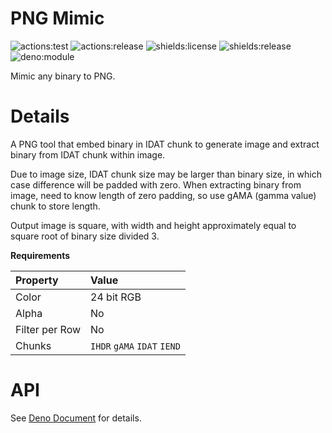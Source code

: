 # **PNG Mimic**
![actions:test](https://github.com/dojyorin/png_mimic/actions/workflows/test.yaml/badge.svg)
![actions:release](https://github.com/dojyorin/png_mimic/actions/workflows/release.yaml/badge.svg)
![shields:license](https://img.shields.io/github/license/dojyorin/png_mimic)
![shields:release](https://img.shields.io/github/release/dojyorin/png_mimic)
![deno:module](https://shield.deno.dev/x/png_mimic)

Mimic any binary to PNG.

# Details
A PNG tool that embed binary in IDAT chunk to generate image and extract binary from IDAT chunk within image.

Due to image size, IDAT chunk size may be larger than binary size, in which case difference will be padded with zero.
When extracting binary from image, need to know length of zero padding, so use gAMA (gamma value) chunk to store length.

Output image is square, with width and height approximately equal to square root of binary size divided 3.

**Requirements**

|Property|Value|
|:--|:--|
|Color|24 bit RGB|
|Alpha|No|
|Filter per Row|No|
|Chunks|`IHDR` `gAMA` `IDAT` `IEND`|

# API
See [Deno Document](https://deno.land/x/png_mimic/mod.ts) for details.